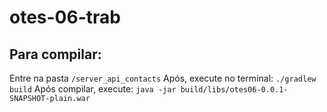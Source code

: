 # otes-06-trab

## Para compilar:
Entre na pasta `/server_api_contacts`
Após, execute no terminal: `./gradlew build`
Após compilar, execute: `java -jar build/libs/otes06-0.0.1-SNAPSHOT-plain.war`
